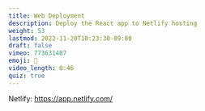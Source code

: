 ```yaml
---
title: Web Deployment
description: Deploy the React app to Netlify hosting
weight: 53
lastmod: 2022-11-20T10:23:30-09:00
draft: false
vimeo: 773631487
emoji: 🌌
video_length: 0:46
quiz: true
---
```


Netlify: https://app.netlify.com/
